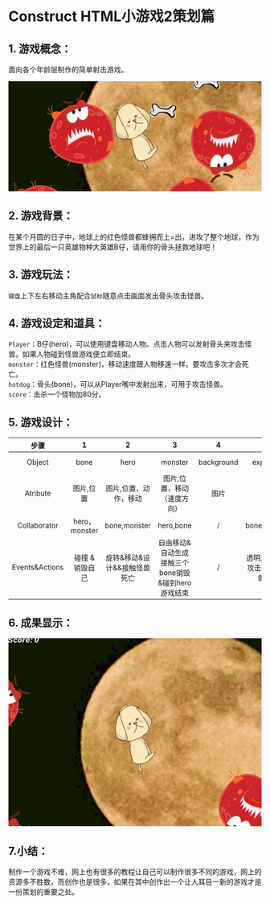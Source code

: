 # Construct HTML小游戏2策划篇

## **1. 游戏概念：**
面向各个年龄层制作的简单射击游戏。

![](images/第九/2.jpg)

## **2. 游戏背景：**
在某个月圆的日子中，地球上的红色怪兽都蜂拥而上=出，进攻了整个地球，作为世界上的最后一只英雄物种大英雄B仔，请用你的骨头拯救地球吧！

## **3. 游戏玩法：**
`键盘`上下左右移动主角配合`鼠标`随意点击画面发出骨头攻击怪兽。

## **4. 游戏设定和道具：**
`Player`：B仔(hero)，可以使用键盘移动人物。点击人物可以发射骨头来攻击怪兽。如果人物碰到怪兽游戏便立即结束。<br>
`monster`：红色怪兽(monster)，移动速度跟人物移速一样。要攻击多次才会死亡。<br>
`hotdog`：骨头(bone)，可以从Player嘴中发射出来，可用于攻击怪兽。<br>
`score`：击杀一个怪物加80分。

## **5. 游戏设计：**

|步骤 |1|2|3|4|5|6|7|
|:---:|:---:|:---:|:---:|:---:|:---:|:---:|:---:|
|Object|bone|hero|monster|background|explosion|game overtext|score
|Atribute|图片,位置|图片,位置，动作，移动|图片,位置，移动（速度方向）|图片|图片|文本|文本
|Collaborator|hero，monster |bone,monster|hero,bone|/|bone,monster|hero,monster|monster
|Events&Actions|碰撞 & 销毁自己|旋转&移动&设计&&接触怪兽死亡|自由移动&自动生成接触三个bone销毁&碰到hero游戏结束|/|透明淡化效果,攻击怪兽使怪兽死亡|开始隐藏&hero碰上monster时出现|monster消失时数值增加

## **6. 成果显示：**

![](images/b.gif)

## **7.小结：**
制作一个游戏不难，网上也有很多的教程让自己可以制作很多不同的游戏，网上的资源多不胜数，而创作也是很多，如果在其中创作出一个让人耳目一新的游戏才是一份策划的重要之处。